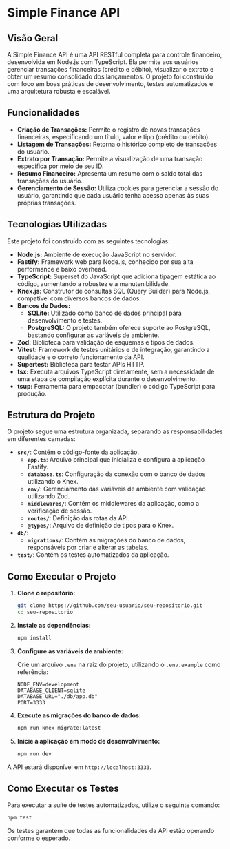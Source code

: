 # Simple Finance API

## Visão Geral

A Simple Finance API é uma API RESTful completa para controle financeiro, desenvolvida em Node.js com TypeScript. Ela permite aos usuários gerenciar transações financeiras (crédito e débito), visualizar o extrato e obter um resumo consolidado dos lançamentos. O projeto foi construído com foco em boas práticas de desenvolvimento, testes automatizados e uma arquitetura robusta e escalável.

## Funcionalidades

  * **Criação de Transações:** Permite o registro de novas transações financeiras, especificando um título, valor e tipo (crédito ou débito).
  * **Listagem de Transações:** Retorna o histórico completo de transações do usuário.
  * **Extrato por Transação:** Permite a visualização de uma transação específica por meio de seu ID.
  * **Resumo Financeiro:** Apresenta um resumo com o saldo total das transações do usuário.
  * **Gerenciamento de Sessão:** Utiliza cookies para gerenciar a sessão do usuário, garantindo que cada usuário tenha acesso apenas às suas próprias transações.

## Tecnologias Utilizadas

Este projeto foi construído com as seguintes tecnologias:

  * **Node.js:** Ambiente de execução JavaScript no servidor.
  * **Fastify:** Framework web para Node.js, conhecido por sua alta performance e baixo overhead.
  * **TypeScript:** Superset do JavaScript que adiciona tipagem estática ao código, aumentando a robustez e a manutenibilidade.
  * **Knex.js:** Construtor de consultas SQL (Query Builder) para Node.js, compatível com diversos bancos de dados.
  * **Bancos de Dados:**
      * **SQLite:** Utilizado como banco de dados principal para desenvolvimento e testes.
      * **PostgreSQL:** O projeto também oferece suporte ao PostgreSQL, bastando configurar as variáveis de ambiente.
  * **Zod:** Biblioteca para validação de esquemas e tipos de dados.
  * **Vitest:** Framework de testes unitários e de integração, garantindo a qualidade e o correto funcionamento da API.
  * **Supertest:** Biblioteca para testar APIs HTTP.
  * **tsx:** Executa arquivos TypeScript diretamente, sem a necessidade de uma etapa de compilação explícita durante o desenvolvimento.
  * **tsup:** Ferramenta para empacotar (bundler) o código TypeScript para produção.

## Estrutura do Projeto

O projeto segue uma estrutura organizada, separando as responsabilidades em diferentes camadas:

  * **`src/`**: Contém o código-fonte da aplicação.
      * **`app.ts`**: Arquivo principal que inicializa e configura a aplicação Fastify.
      * **`database.ts`**: Configuração da conexão com o banco de dados utilizando o Knex.
      * **`env/`**: Gerenciamento das variáveis de ambiente com validação utilizando Zod.
      * **`middlewares/`**: Contém os middlewares da aplicação, como a verificação de sessão.
      * **`routes/`**: Definição das rotas da API.
      * **`@types/`**: Arquivo de definição de tipos para o Knex.
  * **`db/`**:
      * **`migrations/`**: Contém as migrações do banco de dados, responsáveis por criar e alterar as tabelas.
  * **`test/`**: Contém os testes automatizados da aplicação.

## Como Executar o Projeto

1.  **Clone o repositório:**

    ```bash
    git clone https://github.com/seu-usuario/seu-repositorio.git
    cd seu-repositorio
    ```

2.  **Instale as dependências:**

    ```bash
    npm install
    ```

3.  **Configure as variáveis de ambiente:**

    Crie um arquivo `.env` na raiz do projeto, utilizando o `.env.example` como referência:

    ```env
    NODE_ENV=development
    DATABASE_CLIENT=sqlite
    DATABASE_URL="./db/app.db"
    PORT=3333
    ```

4.  **Execute as migrações do banco de dados:**

    ```bash
    npm run knex migrate:latest
    ```

5.  **Inicie a aplicação em modo de desenvolvimento:**

    ```bash
    npm run dev
    ```

A API estará disponível em `http://localhost:3333`.

## Como Executar os Testes

Para executar a suíte de testes automatizados, utilize o seguinte comando:

```bash
npm test
```

Os testes garantem que todas as funcionalidades da API estão operando conforme o esperado.
